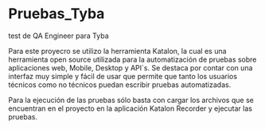 # Pruebas_Tyba
test de QA Engineer para Tyba


Para este proyecro  se utilizo la herramienta  Katalon, la cual es una herramienta open source utilizada para la automatización de pruebas  sobre aplicaciones web,
Mobile, Desktop y API´s. 
Se destaca por contar con una interfaz muy simple y fácil de usar que permite que tanto los usuarios técnicos como no técnicos puedan escribir pruebas automatizadas.

Para la ejecución de las pruebas sólo basta con cargar los archivos que se encuentran en el proyecto en la aplicación Katalon Recorder y ejecutar las pruebas. 
